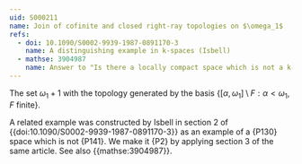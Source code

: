 ```yaml
---
uid: S000211
name: Join of cofinite and closed right-ray topologies on $\omega_1$
refs:
  - doi: 10.1090/S0002-9939-1987-0891170-3
    name: A distinguishing example in k-spaces (Isbell)
  - mathse: 3904987
    name: Answer to "Is there a locally compact space which is not a k-space"
---
```


The set $\omega_1+1$ with the topology generated by the basis
$\{[\alpha,\omega_1]\setminus F:\alpha<\omega_1,F\text{ finite}\}$.

A related example was constructed by Isbell in section 2 of
{{doi:10.1090/S0002-9939-1987-0891170-3}}
as an example of a {P130} space which is not {P141}. We make it {P2} by applying section 3 of the same article.
See also {{mathse:3904987}}.
